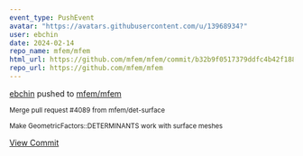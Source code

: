 ```yaml
---
event_type: PushEvent
avatar: "https://avatars.githubusercontent.com/u/13968934?"
user: ebchin
date: 2024-02-14
repo_name: mfem/mfem
html_url: https://github.com/mfem/mfem/commit/b32b9f0517379ddfc4b42f1885f639f8e88e0b9a
repo_url: https://github.com/mfem/mfem
---
```


<a href='https://github.com/ebchin' target='_blank'>ebchin</a> pushed to <a href='https://github.com/mfem/mfem' target='_blank'>mfem/mfem</a>

<small>Merge pull request #4089 from mfem/det-surface

Make GeometricFactors::DETERMINANTS work with surface meshes</small>

<a href='https://github.com/mfem/mfem/commit/b32b9f0517379ddfc4b42f1885f639f8e88e0b9a' target='_blank'>View Commit</a>